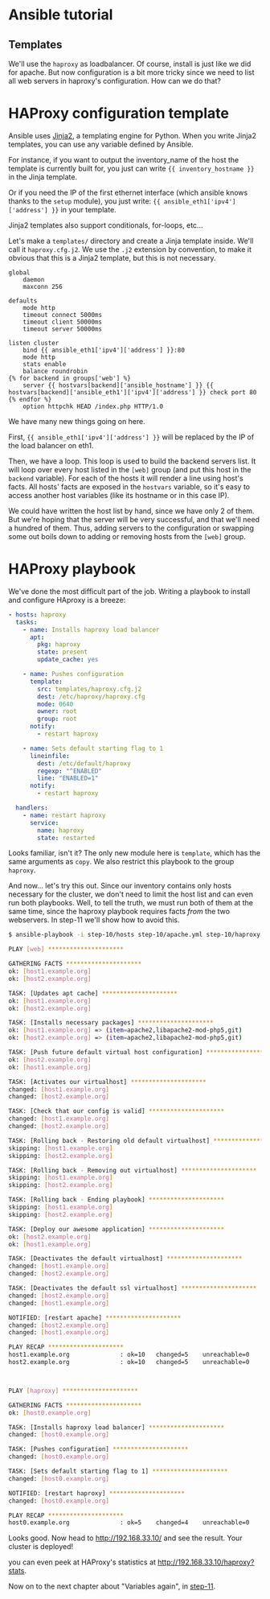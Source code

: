 Ansible tutorial
================

Templates
---------

We'll use the `haproxy` as loadbalancer. Of course, install is just like we
did for apache. But now configuration is a bit more tricky since we need to list 
all web servers in haproxy's configuration. How can we do that?

# HAProxy configuration template

Ansible uses [Jinja2](http://jinja.pocoo.org/docs/), a templating engine for Python. 
When you write Jinja2 templates, you can use any variable defined by Ansible.

For instance, if you want to output the inventory_name of the host the template is 
currently built for, you just can write `{{ inventory_hostname }}` in the Jinja template.

Or if you need the IP of the first ethernet interface (which ansible knows thanks 
to the `setup` module), you just write: `{{ ansible_eth1['ipv4']['address'] }}`
in your template.

Jinja2 templates also support conditionals, for-loops, etc...

Let's make a `templates/` directory and create a Jinja template inside. We'll
call  it `haproxy.cfg.j2`. We use the `.j2` extension by convention, to make
it obvious that this  is a Jinja2 template, but this is not necessary.

```jinja
global
    daemon
    maxconn 256

defaults
    mode http
    timeout connect 5000ms
    timeout client 50000ms
    timeout server 50000ms

listen cluster
    bind {{ ansible_eth1['ipv4']['address'] }}:80
    mode http
    stats enable
    balance roundrobin
{% for backend in groups['web'] %}
    server {{ hostvars[backend]['ansible_hostname'] }} {{ hostvars[backend]['ansible_eth1']['ipv4']['address'] }} check port 80
{% endfor %}
    option httpchk HEAD /index.php HTTP/1.0
```

We have many new things going on here. 

First, `{{ ansible_eth1['ipv4']['address'] }}` will be replaced by the 
IP of the load balancer on eth1. 

Then, we have a loop. This loop is used to build the backend servers list.
It will loop over every host listed in the `[web]` group (and put this host in the 
`backend` variable). For each of the hosts it will render a line using host's facts. 
All hosts' facts are exposed in the `hostvars` variable, so it's easy to access another 
host variables (like its hostname or in this case IP).

We could have written the host list by hand, since we have only 2 of them. But
we're hoping that the server will be very successful, and that we'll need a
hundred of them. Thus, adding servers to the configuration or swapping some
out boils down to adding or removing hosts from the `[web]` group. 

# HAProxy playbook

We've done the most difficult part of the job. Writing a playbook to install and 
configure HAproxy is a breeze:

```yaml
- hosts: haproxy
  tasks:
    - name: Installs haproxy load balancer
      apt:
        pkg: haproxy
        state: present
        update_cache: yes

    - name: Pushes configuration
      template:
        src: templates/haproxy.cfg.j2
        dest: /etc/haproxy/haproxy.cfg
        mode: 0640
        owner: root
        group: root
      notify:
        - restart haproxy

    - name: Sets default starting flag to 1
      lineinfile:
        dest: /etc/default/haproxy
        regexp: "^ENABLED"
        line: "ENABLED=1"
      notify:
        - restart haproxy

  handlers:
    - name: restart haproxy
      service:
        name: haproxy
        state: restarted
```

Looks familiar, isn't it? The only new module here is `template`, which has the same arguments 
as `copy`. We also restrict this playbook to the group `haproxy`.

And now... let's try this out. Since our inventory contains only hosts
necessary for the cluster, we don't need to limit the host list and can even
run both playbooks. Well, to tell the truth, we must run both of them at the same time, since the 
haproxy playbook requires facts _from_ the two webservers.
In step-11 we'll show how to avoid this.

```bash
$ ansible-playbook -i step-10/hosts step-10/apache.yml step-10/haproxy.yml

PLAY [web] ********************* 

GATHERING FACTS ********************* 
ok: [host1.example.org]
ok: [host2.example.org]

TASK: [Updates apt cache] ********************* 
ok: [host1.example.org]
ok: [host2.example.org]

TASK: [Installs necessary packages] ********************* 
ok: [host1.example.org] => (item=apache2,libapache2-mod-php5,git)
ok: [host2.example.org] => (item=apache2,libapache2-mod-php5,git)

TASK: [Push future default virtual host configuration] ********************* 
ok: [host2.example.org]
ok: [host1.example.org]

TASK: [Activates our virtualhost] ********************* 
changed: [host1.example.org]
changed: [host2.example.org]

TASK: [Check that our config is valid] ********************* 
changed: [host1.example.org]
changed: [host2.example.org]

TASK: [Rolling back - Restoring old default virtualhost] ********************* 
skipping: [host1.example.org]
skipping: [host2.example.org]

TASK: [Rolling back - Removing out virtualhost] ********************* 
skipping: [host1.example.org]
skipping: [host2.example.org]

TASK: [Rolling back - Ending playbook] ********************* 
skipping: [host1.example.org]
skipping: [host2.example.org]

TASK: [Deploy our awesome application] ********************* 
ok: [host2.example.org]
ok: [host1.example.org]

TASK: [Deactivates the default virtualhost] ********************* 
changed: [host1.example.org]
changed: [host2.example.org]

TASK: [Deactivates the default ssl virtualhost] ********************* 
changed: [host2.example.org]
changed: [host1.example.org]

NOTIFIED: [restart apache] ********************* 
changed: [host2.example.org]
changed: [host1.example.org]

PLAY RECAP ********************* 
host1.example.org              : ok=10   changed=5    unreachable=0    failed=0    
host2.example.org              : ok=10   changed=5    unreachable=0    failed=0    



PLAY [haproxy] ********************* 

GATHERING FACTS ********************* 
ok: [host0.example.org]

TASK: [Installs haproxy load balancer] ********************* 
changed: [host0.example.org]

TASK: [Pushes configuration] ********************* 
changed: [host0.example.org]

TASK: [Sets default starting flag to 1] ********************* 
changed: [host0.example.org]

NOTIFIED: [restart haproxy] ********************* 
changed: [host0.example.org]

PLAY RECAP ********************* 
host0.example.org              : ok=5    changed=4    unreachable=0    failed=0    
```

Looks good. Now head to http://192.168.33.10/ and
see the result. Your cluster is deployed!

you can even peek at HAProxy's statistics at
http://192.168.33.10/haproxy?stats.

Now on to the next chapter about "Variables again", in [step-11](https://github.com/leucos/ansible-tuto/tree/master/step-11).

